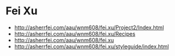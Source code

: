 # Fei Xu

- http://asherrfei.com/aau/wnm608/fei.xu/Project2/Index.html
- http://asherrfei.com/aau/wnm608/fei.xu/Recipes
- http://asherrfei.com/aau/wnm608/fei.xu
- http://asherrfei.com/aau/wnm608/fei.xu/styleguide/index.html
